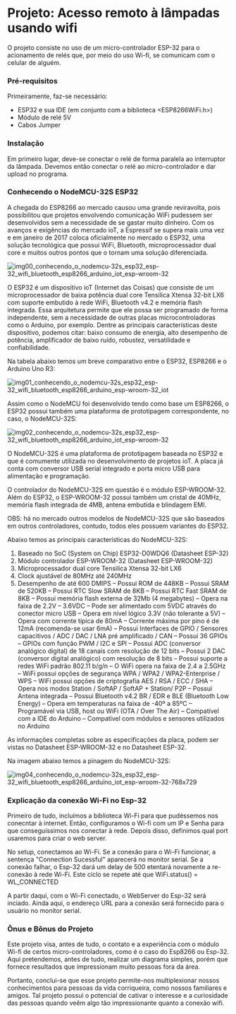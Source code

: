 # Projeto: Acesso remoto à lâmpadas usando wifi

O projeto consiste no uso de um micro-controlador ESP-32 para o acionamento de relés que, por meio do uso Wi-fi, se comunicam com o celular de alguém.

### Pré-requisitos

  Primeiramente, faz-se necessário:
  - ESP32 e sua IDE (em conjunto com a biblioteca <ESP8266WiFi.h>)
  - Módulo de relé 5V
  - Cabos Jumper
  
 ### Instalação
 
 Em primeiro lugar, deve-se conectar o relé de forma paralela ao interruptor da lâmpada.
 Devemos então conectar o relé ao micro-controlador e dar upload no programa.

### Conhecendo o NodeMCU-32S ESP32
A chegada do ESP8266 ao mercado causou uma grande reviravolta, pois possibilitou que projetos envolvendo comunicação WiFi pudessem ser desenvolvidos sem a necessidade de se gastar muito dinheiro. Com os avanços e exigências do mercado ioT, a Espressif se supera mais uma vez e em janeiro de 2017 coloca oficialmente no mercado o ESP32, uma solução tecnológica que possui WiFi, Bluetooth, microprocessador dual core e muitos outros pontos que o tornam uma solução diferenciada.

![img00_conhecendo_o_nodemcu-32s_esp32_esp-32_wifi_bluetooth_esp8266_arduino_iot_esp-wroom-32](https://user-images.githubusercontent.com/53986050/65087560-98941080-d98c-11e9-9675-800b9a8c3c71.jpg)

O ESP32 é um dispositivo ioT (Internet das Coisas) que consiste de um microprocessador de baixa potência dual core Tensilica Xtensa 32-bit LX6 com suporte embutido à rede WiFi, Bluetooth v4.2 e memória flash integrada. Essa arquitetura permite que ele possa ser programado de forma independente, sem a necessidade de outras placas microcontroladoras como o Arduino, por exemplo. Dentre as principais características deste dispositivo, podemos citar: baixo consumo de energia, alto desempenho de potência, amplificador de baixo ruído, robustez, versatilidade e confiabilidade.

Na tabela abaixo temos um breve comparativo entre o ESP32, ESP8266 e o Arduino Uno R3:

![img01_conhecendo_o_nodemcu-32s_esp32_esp-32_wifi_bluetooth_esp8266_arduino_esp-wroom-32_iot](https://user-images.githubusercontent.com/53986050/65087630-dc871580-d98c-11e9-82c4-55650286c673.jpg)

Assim como o NodeMCU foi desenvolvido tendo como base um ESP8266, o ESP32 possui também uma plataforma de prototipagem correspondente, no caso, o NodeMCU-32S:

![img02_conhecendo_o_nodemcu-32s_esp32_esp-32_wifi_bluetooth_esp8266_arduino_iot_esp-wroom-32](https://user-images.githubusercontent.com/53986050/65087917-e0676780-d98d-11e9-9953-7c91b9585b44.jpg)

O NodeMCU-32S é uma plataforma de prototipagem baseada no ESP32 e que é comumente utilizada no desenvolvimento de projetos ioT. A placa já conta com conversor USB serial integrado e porta micro USB para alimentação e programação.

O controlador do NodeMCU-32S em questão é o módulo ESP-WROOM-32. Além do ESP32, o ESP-WROOM-32 possui também um cristal de 40MHz, memória flash integrada de 4MB, antena embutida e blindagem EMI.

OBS: há no mercado outros modelos de NodeMCU-32S que são baseados em outros controladores, contudo, todos eles possuem variantes do ESP32.

Abaixo temos as principais características do NodeMCU-32S:

1. Baseado no SoC (System on Chip) ESP32-D0WDQ6 (Datasheet ESP-32)
2. Módulo controlador ESP-WROOM-32 (Datasheet ESP-WROOM-32)
3. Microprocessador dual core Tensilica Xtensa 32-bit LX6
4. Clock ajustável de 80MHz até 240MHz
5. Desempenho de até 600 DMIPS
– Possui ROM de 448KB
– Possui SRAM de 520KB
– Possui RTC Slow SRAM de 8KB
– Possui RTC Fast SRAM de 8KB
– Possui memória flash externa de 32Mb (4 megabytes)
– Opera na faixa de 2.2V – 3.6VDC
– Pode ser alimentado com 5VDC através do conector micro USB
– Opera em nível lógico 3.3V (não tolerante a 5V)
– Opera com corrente típica de 80mA
– Corrente máxima por pino é de 12mA (recomenda-se usar 6mA)
– Possui Interfaces de GPIO / Sensores capacitivos / ADC / DAC / LNA pré amplificado / CAN
– Possui 36 GPIOs
– GPIOs com função PWM / I2C e SPI
– Possui ADC (conversor analógico digital) de 18 canais com resolução de 12 bits
– Possui 2 DAC (conversor digital analógico) com resolução de 8 bits
– Possui suporte a redes WiFi padrão 802.11 b/g/n
– O WiFi opera na faixa de 2.4 a 2.5GHz
– WiFi possui opções de segurança WPA / WPA2 / WPA2-Enterprise / WPS
– WiFi possui opções de criptografia AES / RSA / ECC / SHA
– Opera nos modos Station / SoftAP / SoftAP + Station/ P2P
– Possui Antena integrada
– Possui Bluetooth v4.2 BR / EDR e BLE (Bluetooth Low Energy)
– Opera em temperaturas na faixa de -40º a 85ºC
– Programável via USB, host ou WiFi (OTA / Over The Air)
– Compatível com a IDE do Arduino
– Compatível com módulos e sensores utilizados no Arduino

As informações completas sobre as especificações da placa, podem ser vistas no Datasheet ESP-WROOM-32 e no Datasheet ESP-32.

Na imagem abaixo temos a pinagem do NodeMCU-32S:

![img04_conhecendo_o_nodemcu-32s_esp32_esp-32_wifi_bluetooth_esp8266_arduino_iot_esp-wroom-32-768x729](https://user-images.githubusercontent.com/53986050/65087967-0bea5200-d98e-11e9-82f7-a17071abc0f7.png)



### Explicação da conexão Wi-Fi no Esp-32

Primeiro de tudo, incluímos a biblioteca Wi-Fi para que pudéssemos nos conecntar à internet. Então, configuramos o Wi-fi com um IP e Senha para que conseguíssimos nos conectar à rede. Depois disso, definimos qual port usaremos para criar o web server.

No setup, conectamos ao Wi-Fi. Se a conexão para o Wi-Fi funcionar, a sentença "Connection Sucessful" aparecerá no monitor serial. Se a conexão falhar, o Esp-32 dará um delay de 500 etentará novamente a re-conexão à rede Wi-Fi. 
Este ciclo se repete até que WiFi.status() = WL_CONNECTED

A partir daqui, com o Wi-Fi conectado, o WebServer do Esp-32 será inciado. Ainda aqui, o endereço URL para a conexão será fornecido para o usuário no monitor serial.



### Ônus e Bônus do Projeto
 
 Este projeto visa, antes de tudo, o contato e a experiência com o módulo Wi-fi de certos micro-controladores, como é o caso do Esp8266 ou Esp-32. Aqui pretendemos, antes de tudo, realizar um diagrama simples, porém que fornece resultados que impressionam muito pessoas fora da área.
 
 Portanto, conclui-se que esse projeto permite-nos multiplexionar nossos conhecimentos para pessoas da vida corriqueira, como nossos familiares e amigos. Tal projeto possui o potencial de cativar o interesse e a curiosidade das pessoas quando veêm algo tão impressionante quanto a conexão wifi.

